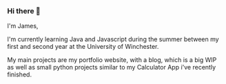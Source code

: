 ### Hi there 👋

I'm James,

I'm currently learning Java and Javascript during the summer between my first and second year at the University of Winchester.

My main projects are my portfolio website, with a blog, which is a big WIP as well as small python projects similar to my Calculator App i've recently finished.

<!--
**JumesP/JumesP** is a ✨ _special_ ✨ repository because its `README.md` (this file) appears on your GitHub profile.

Here are some ideas to get you started:

- 🔭 I’m currently working on ...
- 🌱 I’m currently learning ...
- 👯 I’m looking to collaborate on ...
- 🤔 I’m looking for help with ...
- 💬 Ask me about ...
- 📫 How to reach me: ...
- 😄 Pronouns: ...
- ⚡ Fun fact: ...
-->
